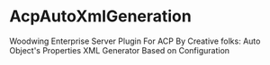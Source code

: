 AcpAutoXmlGeneration
====================

Woodwing Enterprise Server Plugin For ACP By Creative folks: Auto Object's Properties XML Generator Based on Configuration
